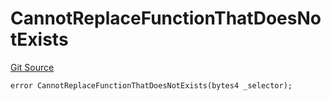 # CannotReplaceFunctionThatDoesNotExists
[Git Source](https://github.com/thrackle-io/tron/blob/fceb75bbcbc9fcccdbb0ae49e82ea903ed8190d1/src/economic/ruleProcessor/RuleProcessorDiamondLib.sol)


```solidity
error CannotReplaceFunctionThatDoesNotExists(bytes4 _selector);
```

